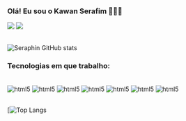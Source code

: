 ### Olá! Eu sou o Kawan Serafim 🙋🏽‍♂️

<div>
    <a href="https://www.linkedin.com/in/kawan-serafim/"><img src="https://img.shields.io/badge/LinkedIn-0077B5?style=for-the-badge&logo=linkedin&logoColor=white" target="_blank"></a>
    <a href="mailto:kawanserafimdesouza@gmail.com"><img src="https://img.shields.io/badge/Gmail-D14836?style=for-the-badge&logo=gmail&logoColor=white" target="_blank"></a>
</div><br/>

![Seraphin GitHub stats](https://github-readme-stats.vercel.app/api?username=KawanSerafim&show_icons=true&theme=tokyonight)

### Tecnologias em que trabalho:

<div style="display: inline_block"><br/>
    <img align="center" alt="html5" src="https://img.shields.io/badge/C%23-239120?style=for-the-badge&logo=c-sharp&logoColor=white" />
    <img align="center" alt="html5" src="https://img.shields.io/badge/.NET-5C2D91?style=for-the-badge&logo=.net&logoColor=white" />
    <img align="center" alt="html5" src="https://img.shields.io/badge/Java-ED8B00?style=for-the-badge&logo=openjdk&logoColor=white" />
    <img align="center" alt="html5" src="https://img.shields.io/badge/MySQL-00000F?style=for-the-badge&logo=mysql&logoColor=white" />
    <img align="center" alt="html5" src="https://img.shields.io/badge/Debian-A81D33?style=for-the-badge&logo=debian&logoColor=white" />
    <img align="center" alt="html5" src="https://img.shields.io/badge/Linux-FCC624?style=for-the-badge&logo=linux&logoColor=black" />
    <img align="center" alt="html5" src="https://img.shields.io/badge/Windows-0078D6?style=for-the-badge&logo=windows&logoColor=white" />
</div><br/>

[![Top Langs](https://github-readme-stats.vercel.app/api/top-langs/?username=KawanSerafim&theme=blue-green)
